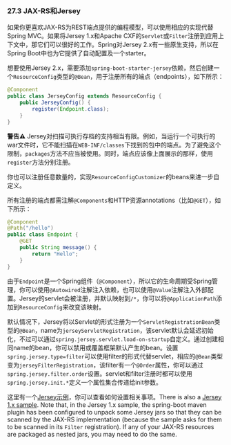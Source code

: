 ### 27.3 JAX-RS和Jersey

如果你更喜欢JAX-RS为REST端点提供的编程模型，可以使用相应的实现代替Spring MVC。如果将Jersey 1.x和Apache CXF的`Servlet`或`Filter`注册到应用上下文中，那它们可以很好的工作。Spring对Jersey 2.x有一些原生支持，所以在Spring Boot中也为它提供了自动配置及一个starter。

想要使用Jersey 2.x，需要添加`spring-boot-starter-jersey`依赖，然后创建一个`ResourceConfig`类型的`@Bean`，用于注册所有的端点（endpoints），如下所示：
```java
@Component
public class JerseyConfig extends ResourceConfig {
    public JerseyConfig() {
        register(Endpoint.class);
    }
}
```
**警告⚠️** Jersey对扫描可执行存档的支持相当有限。例如，当运行一个可执行的war文件时，它不能扫描在`WEB-INF/classes`下找到的包中的端点。为了避免这个限制，`packages`方法不应当被使用。同时，端点应该像上面展示的那样，使用`register`方法分别注册。

你也可以注册任意数量的，实现`ResourceConfigCustomizer`的beans来进一步自定义。

所有注册的端点都需注解`@Components`和HTTP资源annotations（比如`@GET`），如下所示：
```java
@Component
@Path("/hello")
public class Endpoint {
    @GET
    public String message() {
        return "Hello";
    }
}
```
由于`Endpoint`是一个Spring组件（`@Component`），所以它的生命周期受Spring管理，你可以使用`@Autowired`注解注入依赖，也可以使用`@Value`注解注入外部配置。Jersey的servlet会被注册，并默认映射到`/*`，你可以将`@ApplicationPath`添加到`ResourceConfig`来改变该映射。

默认情况下，Jersey将以Servlet的形式注册为一个`ServletRegistrationBean`类型的`@Bean`，name为`jerseyServletRegistration`，该servlet默认会延迟初始化，不过可以通过`spring.jersey.servlet.load-on-startup`自定义。通过创建相同name的bean，你可以禁用或覆盖框架默认产生的bean。设置`spring.jersey.type=filter`可以使用filter的形式代替servlet，相应的`@Bean`类型变为`jerseyFilterRegistration`，该filter有一个`@Order`属性，你可以通过`spring.jersey.filter.order`设置。servlet和filter注册时都可以使用`spring.jersey.init.*`定义一个属性集合传递给init参数。

这里有一个[Jersey示例](https://github.com/spring-projects/spring-boot/tree/v2.0.0.RELEASE/spring-boot-samples/spring-boot-sample-jersey)，你可以查看如何设置相关事项。There is also a [Jersey 1.x sample](https://github.com/spring-projects/spring-boot/tree/v2.0.0.RELEASE/spring-boot-samples/spring-boot-sample-jersey1). Note that, in the Jersey 1.x sample, the spring-boot maven plugin has been configured to unpack some Jersey jars so that they can be scanned by the JAX-RS implementation (because the sample asks for them to be scanned in its `Filter` registration). If any of your JAX-RS resources are packaged as nested jars, you may need to do the same.
